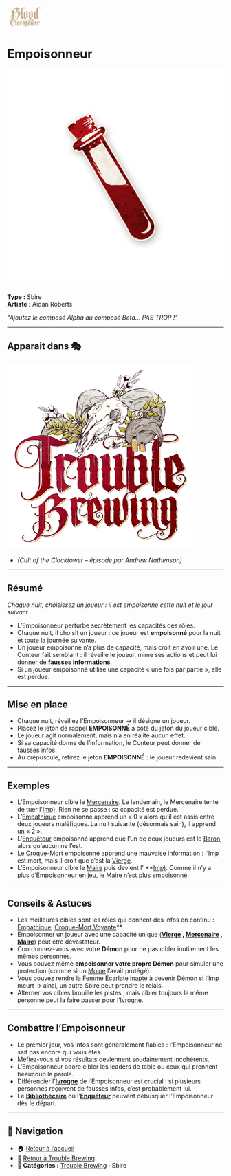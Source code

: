 <p align="left">
  <a href="/botc-fr-bambi/">
    <img src="../images/logo.png" alt="Accueil BotC FR" width="80">
  </a>
</p>

# Empoisonneur  

![Empoisonneur](../images/Icon_poisoner.png)  

**Type :** Sbire  
**Artiste :** Aidan Roberts  

*"Ajoutez le composé Alpha au composé Beta... PAS TROP !"*  

---

## Apparait dans 🎭
![TB](../images/Logo_trouble_brewing.png) 
- *(Cult of the Clocktower – épisode par Andrew Nathenson)*  

---

## Résumé

*Chaque nuit, choisissez un joueur : il est empoisonné cette nuit et le jour suivant.*  

- L’Empoisonneur perturbe secrètement les capacités des rôles.  
- Chaque nuit, il choisit un joueur : ce joueur est **empoisonné** pour la nuit et toute la journée suivante.  
- Un joueur empoisonné n’a plus de capacité, mais croit en avoir une. Le Conteur fait semblant : il réveille le joueur, mime ses actions et peut lui donner de **fausses informations**.  
- Si un joueur empoisonné utilise une capacité « une fois par partie », elle est perdue.  

---

## Mise en place 
- Chaque nuit, réveillez l’Empoisonneur → il désigne un joueur.  
- Placez le jeton de rappel **EMPOISONNÉ** à côté du jeton du joueur ciblé.  
- Le joueur agit normalement, mais n’a en réalité aucun effet.  
- Si sa capacité donne de l’information, le Conteur peut donner de fausses infos.  
- Au crépuscule, retirez le jeton **EMPOISONNÉ** : le joueur redevient sain.  

---

## Exemples
- L’Empoisonneur cible le [Mercenaire](../tb_roles/mercenaire.md). Le lendemain, le Mercenaire tente de tuer l'[Imp)](../tb_roles/imp.md). Rien ne se passe : sa capacité est perdue.  
- L’[Empathique](../tb_roles/empathique.md) empoisonné apprend un « 0 » alors qu’il est assis entre deux joueurs maléfiques. La nuit suivante (désormais sain), il apprend un « 2 ».  
- L’[Enquêteur](../tb_roles/enqueteur.md) empoisonné apprend que l’un de deux joueurs est le [Baron](../tb_roles/baron.md), alors qu’aucun ne l’est.  
- Le [Croque-Mort](../tb_roles/croquemort.md) empoisonné apprend une mauvaise information : l’Imp est mort, mais il croit que c’est la [Vierge](../tb_roles/vierge.md).  
- L’Empoisonneur cible le [Maire](../tb_roles/maire.md) puis devient l' **[Imp)](../tb_roles/imp.md). Comme il n’y a plus d’Empoisonneur en jeu, le Maire n’est plus empoisonné.  

---

## Conseils & Astuces  
- Les meilleures cibles sont les rôles qui donnent des infos en continu : [Empathique](../tb_roles/empathique.md), [Croque-Mort](../tb_roles/croquemort.md),[Voyante](../tb_roles/voaynte.md)**.  
- Empoisonner un joueur avec une capacité unique (**[Vierge](../tb_roles/vierge.md) , [Mercenaire](../tb_roles/mercenaire.md) , [Maire](../tb_roles/maire.md)**) peut être dévastateur.  
- Coordonnez-vous avec votre **Démon** pour ne pas cibler inutilement les mêmes personnes.  
- Vous pouvez même **empoisonner votre propre Démon** pour simuler une protection (comme si un [Moine](../tb_roles/moine.md) l’avait protégé).  
- Vous pouvez rendre la [Femme Écarlate](../tb_roles/femme_ecarlate.md)  inapte à devenir Démon si l’Imp meurt → ainsi, un autre Sbire peut prendre le relais.  
- Alterner vos cibles brouille les pistes ; mais cibler toujours la même personne peut la faire passer pour l’[Ivrogne](../tb_roles/ivrogne.md).  

---

## Combattre l’Empoisonneur 
- Le premier jour, vos infos sont généralement fiables : l’Empoisonneur ne sait pas encore qui vous êtes.  
- Méfiez-vous si vos résultats deviennent soudainement incohérents.  
- L’Empoisonneur adore cibler les leaders de table ou ceux qui prennent beaucoup la parole.  
- Différencier l’**[Ivrogne](../tb_roles/ivrogne.md)** de l’Empoisonneur est crucial : si plusieurs personnes reçoivent de fausses infos, c’est probablement lui.  
- Le **[Bibliothécaire](../tb_roles/bibliothecaire.md)** ou l’**[Enquêteur](../tb_roles/enqueteur.md)** peuvent débusquer l’Empoisonneur dès le départ.  

---

## 📂 Navigation
- 🏠 [Retour à l’accueil](/botc-fr-bambi/)  
- 🍺 [Retour à Trouble Brewing](../trouble_brewing.md)  
- 📂 **Catégories :** [Trouble Brewing](../trouble_brewing.md) · Sbire
